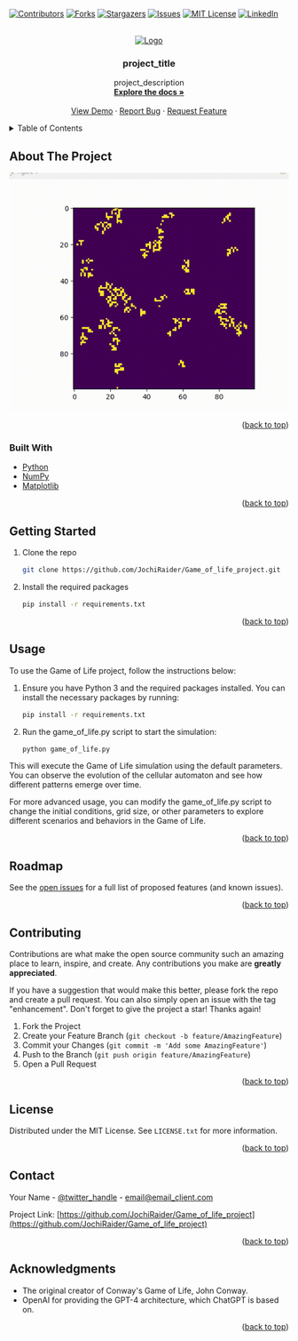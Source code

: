 <div id="top"></div>
<!--
*** Thanks for checking out the Best-README-Template. If you have a suggestion
*** that would make this better, please fork the repo and create a pull request
*** or simply open an issue with the tag "enhancement".
*** Don't forget to give the project a star!
*** Thanks again! Now go create something AMAZING! :D
-->



<!-- PROJECT SHIELDS -->
<!--
*** I'm using markdown "reference style" links for readability.
*** Reference links are enclosed in brackets [ ] instead of parentheses ( ).
*** See the bottom of this document for the declaration of the reference variables
*** for contributors-url, forks-url, etc. This is an optional, concise syntax you may use.
*** https://www.markdownguide.org/basic-syntax/#reference-style-links
-->
[![Contributors][contributors-shield]][contributors-url]
[![Forks][forks-shield]][forks-url]
[![Stargazers][stars-shield]][stars-url]
[![Issues][issues-shield]][issues-url]
[![MIT License][license-shield]][license-url]
[![LinkedIn][linkedin-shield]][linkedin-url]



<!-- PROJECT LOGO -->
<br />
<div align="center">
  <a href="https://github.com/JochiRaider/Game_of_life_project">
    <img src="images/logo.png" alt="Logo" width="80" height="80">
  </a>

<h3 align="center">project_title</h3>

  <p align="center">
    project_description
    <br />
    <a href="https://github.com/JochiRaider/Game_of_life_project"><strong>Explore the docs »</strong></a>
    <br />
    <br />
    <a href="https://github.com/JochiRaider/Game_of_life_project">View Demo</a>
    ·
    <a href="https://github.com/JochiRaider/Game_of_life_project/issues">Report Bug</a>
    ·
    <a href="https://github.com/JochiRaider/Game_of_life_project/issues">Request Feature</a>
  </p>
</div>



<!-- TABLE OF CONTENTS -->
<details>
  <summary>Table of Contents</summary>
  <ol>
    <li>
      <a href="#about-the-project">About The Project</a>
      <ul>
        <li><a href="#built-with">Built With</a></li>
      </ul>
    </li>
    <li>
      <a href="#getting-started">Getting Started</a>
      <ul>
        <li><a href="#prerequisites">Prerequisites</a></li>
        <li><a href="#installation">Installation</a></li>
      </ul>
    </li>
    <li><a href="#usage">Usage</a></li>
    <li><a href="#roadmap">Roadmap</a></li>
    <li><a href="#contributing">Contributing</a></li>
    <li><a href="#license">License</a></li>
    <li><a href="#contact">Contact</a></li>
    <li><a href="#acknowledgments">Acknowledgments</a></li>
  </ol>
</details>



<!-- ABOUT THE PROJECT -->
## About The Project

[![Product Name Screen Shot][product-screenshot]](https://example.com)


<p align="right">(<a href="#top">back to top</a>)</p>



### Built With

* [Python](https://www.python.org/)
* [NumPy](https://numpy.org/)
* [Matplotlib](https://matplotlib.org/)


<p align="right">(<a href="#top">back to top</a>)</p>



<!-- GETTING STARTED -->
## Getting Started

1. Clone the repo
   ```sh
   git clone https://github.com/JochiRaider/Game_of_life_project.git
   ```
2. Install the required packages
   ```sh
   pip install -r requirements.txt
   ```
   
<p align="right">(<a href="#top">back to top</a>)</p>



<!-- USAGE EXAMPLES -->
## Usage

To use the Game of Life project, follow the instructions below:

1. Ensure you have Python 3 and the required packages installed. You can install the necessary packages by running:
   ```sh
   pip install -r requirements.txt
   ```
2. Run the game_of_life.py script to start the simulation:
   ```sh
   python game_of_life.py
   ```
This will execute the Game of Life simulation using the default parameters. You can observe the evolution of the cellular automaton and see how different patterns emerge over time.

For more advanced usage, you can modify the game_of_life.py script to change the initial conditions, grid size, or other parameters to explore different scenarios and behaviors in the Game of Life.

<p align="right">(<a href="#top">back to top</a>)</p>



<!-- ROADMAP -->
## Roadmap

See the [open issues](https://github.com/JochiRaider/Game_of_life_project/issues) for a full list of proposed features (and known issues).

<p align="right">(<a href="#top">back to top</a>)</p>



<!-- CONTRIBUTING -->
## Contributing

Contributions are what make the open source community such an amazing place to learn, inspire, and create. Any contributions you make are **greatly appreciated**.

If you have a suggestion that would make this better, please fork the repo and create a pull request. You can also simply open an issue with the tag "enhancement".
Don't forget to give the project a star! Thanks again!

1. Fork the Project
2. Create your Feature Branch (`git checkout -b feature/AmazingFeature`)
3. Commit your Changes (`git commit -m 'Add some AmazingFeature'`)
4. Push to the Branch (`git push origin feature/AmazingFeature`)
5. Open a Pull Request

<p align="right">(<a href="#top">back to top</a>)</p>



<!-- LICENSE -->
## License

Distributed under the MIT License. See `LICENSE.txt` for more information.

<p align="right">(<a href="#top">back to top</a>)</p>



<!-- CONTACT -->
## Contact

Your Name - [@twitter_handle](https://twitter.com/twitter_handle) - email@email_client.com

Project Link: [https://github.com/JochiRaider/Game_of_life_project](https://github.com/JochiRaider/Game_of_life_project)

<p align="right">(<a href="#top">back to top</a>)</p>



<!-- ACKNOWLEDGMENTS -->
## Acknowledgments

* The original creator of Conway's Game of Life, John Conway.[]()
* OpenAI for providing the GPT-4 architecture, which ChatGPT is based on. []()


<p align="right">(<a href="#top">back to top</a>)</p>



<!-- MARKDOWN LINKS & IMAGES -->
<!-- https://www.markdownguide.org/basic-syntax/#reference-style-links -->
[contributors-shield]: https://img.shields.io/github/contributors/JochiRaider/Game_of_life_project.svg?style=for-the-badge
[contributors-url]: https://github.com/JochiRaider/Game_of_life_project/graphs/contributors
[forks-shield]: https://img.shields.io/github/forks/JochiRaider/Game_of_life_project.svg?style=for-the-badge
[forks-url]: https://github.com/JochiRaider/Game_of_life_project/network/members
[stars-shield]: https://img.shields.io/github/stars/JochiRaider/Game_of_life_project.svg?style=for-the-badge
[stars-url]: https://github.com/JochiRaider/Game_of_life_project/stargazers
[issues-shield]: https://img.shields.io/github/issues/JochiRaider/Game_of_life_project.svg?style=for-the-badge
[issues-url]: https://github.com/JochiRaider/Game_of_life_project/issues
[license-shield]: https://img.shields.io/github/license/JochiRaider/Game_of_life_project.svg?style=for-the-badge
[license-url]: https://github.com/JochiRaider/Game_of_life_project/blob/master/LICENSE.txt
[linkedin-shield]: https://img.shields.io/badge/-LinkedIn-black.svg?style=for-the-badge&logo=linkedin&colorB=555
[linkedin-url]: https://linkedin.com/in/aaron-kahn
[product-screenshot]: game_of_life.gif
